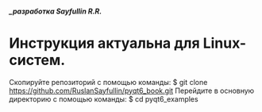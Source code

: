 ##### _разработка Sayfullin R.R. 

Инструкция актуальна для Linux-систем.
========================================================================================================================

Скопируйте репозиторий с помощью команды:
$ git clone https://github.com/RuslanSayfullin/pyqt6_book.git
Перейдите в основную директорию с помощью команды: 
$ cd pyqt6_examples
